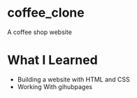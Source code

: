# coffee_clone
A coffee shop website 
# What I Learned
* Building a website with HTML and CSS
* Working With gihubpages

